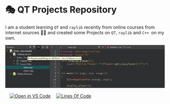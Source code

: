 # 🎭 QT Projects Repository

I am a student learning `QT` and `raylib` recently from online courses from internet sources 👷‍♂️ and created some Projects on `QT`, `raylib` and `C++ `on my own.

![CPP_Logo](./_Files/QT_banner.png)

&emsp;[![Open in VS Code](https://open.vscode.dev/badges/open-in-vscode.svg)](https://github.com/Koushikon/Projects-QT) 
&emsp;[![Lines Of Code](https://tokei.rs/b1/github.com/Koushikon/Projects-QT?category=code)](https://github.com/Koushikon/Projects-QT)
